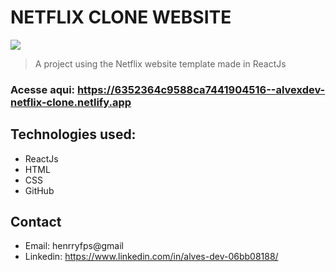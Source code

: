 # NETFLIX CLONE WEBSITE
<img src=".github/modelo-clone-netflix.png">

> A project using the Netflix website template made in ReactJs

### Acesse aqui: https://6352364c9588ca7441904516--alvexdev-netflix-clone.netlify.app

## Technologies used:
- ReactJs
- HTML
- CSS
- GitHub

## Contact

- Email: henrryfps@gmail
- Linkedin: https://www.linkedin.com/in/alves-dev-06bb08188/
